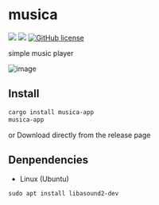 # musica

![](https://img.shields.io/badge/language-Rust-red) ![](https://img.shields.io/badge/version-0.1.2%20alpha-brightgreen) [![GitHub license](https://img.shields.io/badge/license-MIT-blue.svg)](https://github.com/myyrakle/musica/blob/master/LICENSE)

simple music player

![image](https://github.com/user-attachments/assets/7d1c9a05-116b-4aaa-989a-33edd491b057)


## Install 

```bash
cargo install musica-app
musica-app
```

or Download directly from the release page


## Denpendencies

- Linux (Ubuntu)
```
sudo apt install libasound2-dev
```

